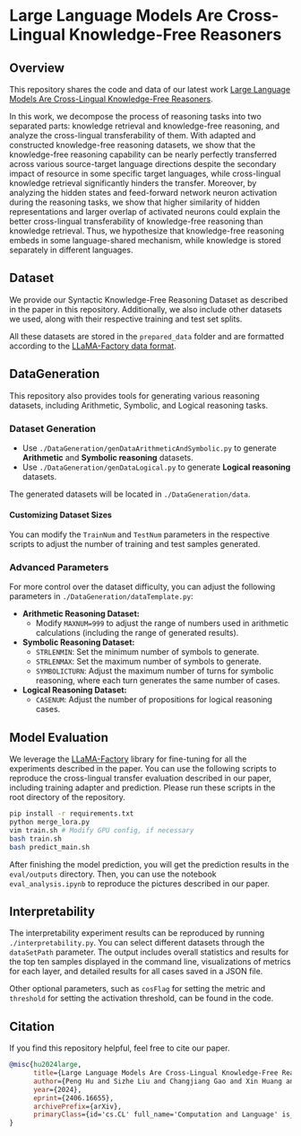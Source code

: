 # Large Language Models Are Cross-Lingual Knowledge-Free Reasoners

## Overview

This repository shares the code and data of our latest work [Large Language Models Are Cross-Lingual Knowledge-Free Reasoners](https://arxiv.org/abs/2406.16655).

In this work, we decompose the process of reasoning tasks into two separated parts: knowledge retrieval and knowledge-free reasoning, and analyze the cross-lingual transferability of them. With adapted and constructed knowledge-free reasoning datasets, we show that the knowledge-free reasoning capability can be nearly perfectly transferred across various source-target language directions despite the secondary impact of resource in some specific target languages, while cross-lingual knowledge retrieval significantly hinders the transfer. Moreover, by analyzing the hidden states and feed-forward network neuron activation during the reasoning tasks, we show that higher similarity of hidden representations and larger overlap of activated neurons could explain the better cross-lingual transferability of knowledge-free reasoning than knowledge retrieval. Thus, we hypothesize that knowledge-free reasoning embeds in some language-shared mechanism, while knowledge is stored separately in different languages. 

## Dataset
We provide our Syntactic Knowledge-Free Reasoning Dataset as described in the paper in this repository. Additionally, we also include other datasets we used, along with their respective training and test set splits.

All these datasets are stored in the `prepared_data` folder and are formatted according to the [LLaMA-Factory data format](https://github.com/hiyouga/LLaMA-Factory/blob/v0.8.2/data/README.md).

**DataGeneration**
------------------

This repository also provides tools for generating various reasoning datasets, including Arithmetic, Symbolic, and Logical reasoning tasks.

### Dataset Generation

* Use `./DataGeneration/genDataArithmeticAndSymbolic.py` to generate **Arithmetic** and **Symbolic reasoning** datasets.
* Use `./DataGeneration/genDataLogical.py` to generate **Logical reasoning** datasets.

The generated datasets will be located in `./DataGeneration/data`.

#### Customizing Dataset Sizes

You can modify the `TrainNum` and `TestNum` parameters in the respective scripts to adjust the number of training and test samples generated.

### Advanced Parameters

For more control over the dataset difficulty, you can adjust the following parameters in `./DataGeneration/dataTemplate.py`:

* **Arithmetic Reasoning Dataset:**
  * Modify `MAXNUM=999` to adjust the range of numbers used in arithmetic calculations (including the range of generated results).
* **Symbolic Reasoning Dataset:**
  * `STRLENMIN`: Set the minimum number of symbols to generate.
  * `STRLENMAX`: Set the maximum number of symbols to generate.
  * `SYMBOLICTURN`: Adjust the maximum number of turns for symbolic reasoning, where each turn generates the same number of cases.
* **Logical Reasoning Dataset:**
  * `CASENUM`: Adjust the number of propositions for logical reasoning cases.

## Model Evaluation

We leverage the [LLaMA-Factory](https://github.com/hiyouga/LLaMA-Factory) library for fine-tuning for all the experiments described in the paper.
You can use the following scripts to reproduce the cross-lingual transfer evaluation described in our paper, including training adapter and prediction.
Please run these scripts in the root directory of the repository.

```bash
pip install -r requirements.txt
python merge_lora.py
vim train.sh # Modify GPU config, if necessary
bash train.sh
bash predict_main.sh
```

After finishing the model prediction, you will get the prediction results in the `eval/outputs` directory.
Then, you can use the notebook `eval_analysis.ipynb` to reproduce the pictures described in our paper.

## Interpretability
The interpretability experiment results can be reproduced by running `./interpretability.py`. You can select different datasets through the `dataSetPath` parameter. The output includes overall statistics and results for the top ten samples displayed in the command line, visualizations of metrics for each layer, and detailed results for all cases saved in a JSON file. 

Other optional parameters, such as `cosFlag` for setting the metric and `threshold` for setting the activation threshold, can be found in the code.

## Citation
If you find this repository helpful, feel free to cite our paper.
```bibtex
@misc{hu2024large,
      title={Large Language Models Are Cross-Lingual Knowledge-Free Reasoners}, 
      author={Peng Hu and Sizhe Liu and Changjiang Gao and Xin Huang and Xue Han and Junlan Feng and Chao Deng and Shujian Huang},
      year={2024},
      eprint={2406.16655},
      archivePrefix={arXiv},
      primaryClass={id='cs.CL' full_name='Computation and Language' is_active=True alt_name='cmp-lg' in_archive='cs' is_general=False description='Covers natural language processing. Roughly includes material in ACM Subject Class I.2.7. Note that work on artificial languages (programming languages, logics, formal systems) that does not explicitly address natural-language issues broadly construed (natural-language processing, computational linguistics, speech, text retrieval, etc.) is not appropriate for this area.'}
}
```
